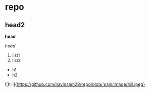 # repo
## head2
**head**

*head*
1. list1
2. list2
- h1
-  h2

![hill]{https://github.com/navinsam28/repo/blob/main/image/hill.jpeg}
